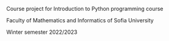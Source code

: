 Course project for Introduction to Python programming course

Faculty of Mathematics and Informatics of Sofia University

Winter semester 2022/2023
